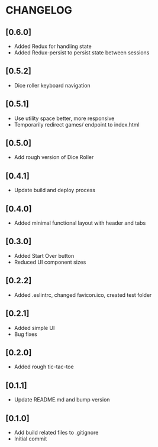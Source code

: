 # CHANGELOG

## [0.6.0]
* Added Redux for handling state
* Added Redux-persist to persist state between sessions

## [0.5.2]
* Dice roller keyboard navigation

## [0.5.1]
* Use utility space better, more responsive
* Temporarily redirect games/ endpoint to index.html

## [0.5.0]
* Add rough version of Dice Roller

## [0.4.1]
* Update build and deploy process

## [0.4.0]
* Added minimal functional layout with header and tabs

## [0.3.0]
* Added Start Over button
* Reduced UI component sizes

## [0.2.2]
* Added .eslintrc, changed favicon.ico, created test folder

## [0.2.1]
* Added simple UI
* Bug fixes

## [0.2.0]
* Added rough tic-tac-toe

## [0.1.1]
* Update README.md and bump version

## [0.1.0]
* Add build related files to .gitignore
* Initial commit
